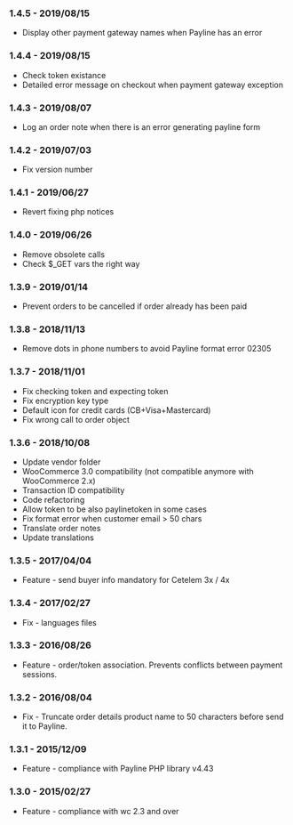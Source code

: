 ### 1.4.5 - 2019/08/15
* Display other payment gateway names when Payline has an error

### 1.4.4 - 2019/08/15
* Check token existance
* Detailed error message on checkout when payment gateway exception

### 1.4.3 - 2019/08/07
* Log an order note when there is an error generating payline form

### 1.4.2 - 2019/07/03
* Fix version number

### 1.4.1 - 2019/06/27
* Revert fixing php notices

### 1.4.0 - 2019/06/26
* Remove obsolete calls
* Check $_GET vars the right way

### 1.3.9 - 2019/01/14
* Prevent orders to be cancelled if order already has been paid

### 1.3.8 - 2018/11/13
* Remove dots in phone numbers to avoid Payline format error 02305

### 1.3.7 - 2018/11/01
* Fix checking token and expecting token
* Fix encryption key type
* Default icon for credit cards (CB+Visa+Mastercard)
* Fix wrong call to order object

### 1.3.6 - 2018/10/08
* Update vendor folder
* WooCommerce 3.0 compatibility (not compatible anymore with WooCommerce 2.x)
* Transaction ID compatibility
* Code refactoring
* Allow token to be also paylinetoken in some cases
* Fix format error when customer email > 50 chars
* Translate order notes
* Update translations

### 1.3.5 - 2017/04/04
* Feature - send buyer info mandatory for Cetelem 3x / 4x

### 1.3.4 - 2017/02/27
* Fix - languages files

### 1.3.3 - 2016/08/26
* Feature - order/token association. Prevents conflicts between payment sessions.

### 1.3.2 - 2016/08/04
* Fix - Truncate order details product name to 50 characters before send it to Payline.

### 1.3.1 - 2015/12/09
* Feature - compliance with Payline PHP library v4.43

### 1.3.0 - 2015/02/27
* Feature - compliance with wc 2.3 and over